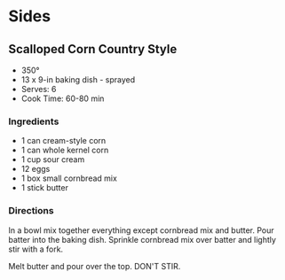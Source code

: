 # Sides

## Scalloped Corn Country Style

* 350°
* 13 x 9-in baking dish - sprayed
* Serves: 6
* Cook Time: 60-80 min

### Ingredients

* 1 can  cream-style corn
* 1 can  whole kernel corn
* 1 cup sour cream
* 12 eggs
* 1 box small cornbread mix
* 1 stick butter

### Directions

In a bowl mix together everything except cornbread mix and butter.  Pour batter into the baking dish.  Sprinkle cornbread mix over batter and lightly stir with a fork.

Melt butter and pour over the top.  DON'T STIR.

